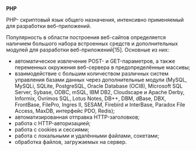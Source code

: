 **PHP**

 PHP- скриптовый язык общего назначения, интенсивно применяемый для разработки веб-приложений.
 
Популярность в области построения веб-сайтов определяется наличием большого набора встроенных средств и дополнительных модулей для разработки веб-приложений[15]. Основные из них:

 - автоматическое извлечение POST- и GET-параметров, а также переменных окружения веб-сервера в предопределённые массивы;
 - взаимодействие с большим количеством различных систем управления базами данных через дополнительные модули (MySQL, MySQLi, SQLite, PostgreSQL, Oracle Database (OCI8), Microsoft SQL Server, Sybase, ODBC, mSQL, IBM DB2, Cloudscape и Apache Derby, Informix, Ovrimos SQL, Lotus Notes, DB++, DBM, dBase, DBX, FrontBase, FilePro, Ingres II, SESAM, Firebird и InterBase, Paradox File Access, MaxDB, интерфейс PDO, Redis);
 - автоматизированная отправка HTTP-заголовков;
 - работа с HTTP-авторизацией;
 - работа с cookies и сессиями;
 - работа с локальными и удалёнными файлами, сокетами;
 - обработка файлов, загружаемых на сервер.
